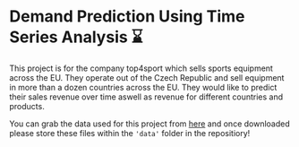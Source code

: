# Demand Prediction Using Time Series Analysis ⌛

This project is for the company top4sport which sells sports equipment across the EU. They operate out of the Czech Republic and sell equipment in more than a dozen countries across the EU. They would like to predict their sales revenue over time aswell as revenue for different countries and products. 

You can grab the data used for this project from [here](https://drive.google.com/drive/folders/1-OFljaA6cE8F2WI6HCcPD-8g5M72hywI?usp=sharing) and once downloaded please store these files within the `'data'` folder in the repositiory!
